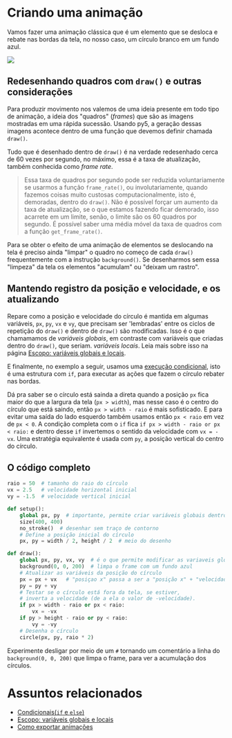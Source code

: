 # Criando uma animação 

Vamos fazer uma animação clássica que é um elemento que se desloca e rebate nas bordas da tela, no nosso caso, um círculo branco em um fundo azul.

![](assets/bola_rebate.gif)

## Redesenhando quadros com `draw()` e outras considerações

Para produzir movimento nos valemos de uma ideia presente em todo tipo de animação, a ideia dos "quadros" (*frames*) que são as imagens mostradas em uma rápida sucessão. Usando py5, a geração dessas imagens acontece dentro de uma função que devemos definir chamada `draw()`. 

Tudo que é desenhado dentro de `draw()` é na verdade redesenhado cerca de 60 vezes por segundo, no máximo, essa é a taxa de atualização, também conhecida como *frame rate*. 

> Essa taxa de quadros por segundo pode ser reduzida voluntariamente se usarmos a função `frame_rate()`, ou involutariamente, quando fazemos coisas muito custosas computacionalmente, isto é, demoradas, dentro do `draw()`. Não é possível forçar um aumento da taxa de atualização, se o que estamos fazendo ficar demorado, isso acarrete em um limite, senão, o limite são os 60 quadros por segundo. É possível saber uma média móvel da taxa de quadros com a função `get_frame_rate()`.

Para se obter o efeito de uma animação de elementos se deslocando na tela é preciso ainda "limpar" o quadro no começo de cada `draw()` frequentemente com a instrução `background()`. Se desenharmos sem essa "limpeza" da tela os elementos "acumulam" ou "deixam um rastro".

## Mantendo registro da posição e velocidade, e os atualizando

Repare como a posição e velocidade do círculo é mantida em algumas variáveis, `px`, `py`, `vx` e `vy`, que precisam ser 'lembradas' entre os ciclos de repetição do `draw()` e dentro de `draw()` são modificadas. Isso é o que chamamamos de *variáveis globais*, em contraste com variáveis que criadas dentro do `draw()`, que seriam. *variáveis locais*. Leia mais sobre isso na página [Escopo: variáveis globais e locais](escopo_py.md). 

E finalmente, no exemplo a seguir, usamos uma [execução condicional](condicionais_py.md), isto é uma estrutura com `if`, para executar as ações que fazem o círculo rebater nas bordas. 

Dá pra saber se o círculo está sainda a direta quando a posição `px` fica maior do que a largura da tela (`px > width`), mas nesse caso é o centro do círculo que está saindo, então `px > width - raio` é mais sofisticado. E para evitar uma saída do lado esquerdo também usamos então `px < raio` em vez de `px < 0`. A condição completa com o `if` fica `if px > width - raio or px < raio:` e dentro desse `if` invertemos o sentido da velocidade com `vx = -vx`. Uma estratégia equivalente é usada com `py`, a posição vertical do centro do círculo.

## O código completo


```python
raio = 50  # tamanho do raio do círculo
vx = 2.5   # velocidade horizontal inicial
vy = -1.5  # velocidade vertical inicial

def setup():
    global px, py  # importante, permite criar variáveis globais dentro do setup!
    size(400, 400)
    no_stroke()  # desenhar sem traço de contorno
    # Define a posição inicial do círculo
    px, py = width / 2, height / 2  # meio do desenho

def draw():
    global px, py, vx, vy  # é o que permite modificar as variaveis globais no draw!
    background(0, 0, 200)  # limpa o frame com um fundo azul
    # Atualizar as variáveis da posição do círculo
    px = px + vx   # "posiçao x" passa a ser a "posição x" + "velocidade x"
    py = py + vy
    # Testar se o círculo está fora da tela, se estiver,
    # inverta a velocidade (de a ela o valor de -velocidade).
    if px > width - raio or px < raio:
        vx = -vx
    if py > height - raio or py < raio:
        vy = -vy
    # Desenha o círculo
    circle(px, py, raio * 2)
```

Experimente desligar por meio de um `#` tornando um comentário a linha do `background(0, 0, 200)` que limpa o frame, para ver a acumulação dos círculos.

# Assuntos relacionados

- [Condicionais(`if` e `else`)](condicionais_py.md)
- [Escopo: variáveis globais e locais](escopo_py.md)
- [Como exportar animações](exportar_animacoes.md)


